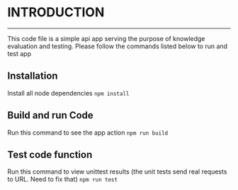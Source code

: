 # INTRODUCTION
------------

This code file is a simple api app serving the purpose of knowledge evaluation and testing. Please follow the commands listed below to run and test app
## Installation

Install all node dependencies
```npm install```

## Build and run Code
Run this command to see the app action
```npm run build```
## Test code function
Run this command to view unittest results (the unit tests send real requests to URL. Need to fix that)
```npm run test```